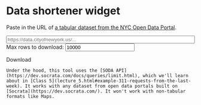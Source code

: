 # Data shortener widget

Paste in the URL of [a tabular dataset from the NYC Open Data Portal](https://data.cityofnewyork.us/browse?limitTo=datasets).

<p>
  <form>
    <div class="form-group">
      <input id="url" placeholder="https://data.cityofnewyork.us/..." style="width: 100%">
    </div>
    <div class="form-group">
      <label for="count">Max rows to download:</label>
      <input type="number" name="count" value="10000" required>
    </div>
  </form>
</p>
<p>
  <!-- https://getbootstrap.com/docs/4.0/components/buttons/ -->
  <a id="download" class="btn btn-secondary disabled" target="_blank" role="button" aria-disabled="true" data-proofer-ignore>Download</a>
</p>
<script src="_static/shorten.js"></script>

```{note}
Under the hood, this tool uses the [SODA API](https://dev.socrata.com/docs/queries/limit.html), which we'll learn about in [Class 5](lecture_5.html#example-311-requests-from-the-last-week). It works with any dataset from open data portals built on [Socrata](https://dev.socrata.com/). It won't work with non-tabular formats like Maps.
```
